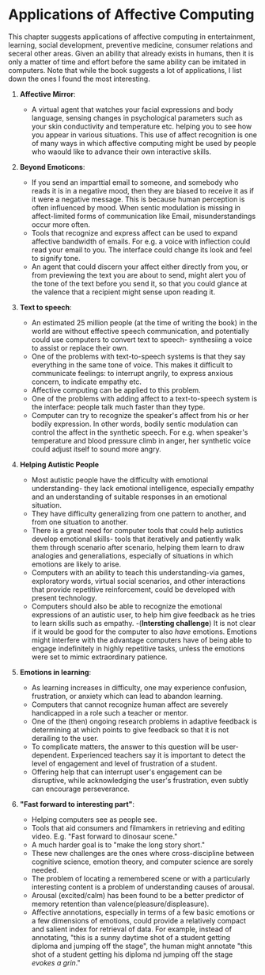 # Applications of Affective Computing

This chapter suggests applications of affective computing in entertainment, learning, social development, preventive medicine, consumer relations and seceral other areas. Given an ability that already exists in humans, then it is only a matter of time and effort before the same ability can be imitated in computers. Note that while the book suggests a lot of applications, I list down the ones I found the  most interesting.

1. **Affective Mirror**:
	- A virtual agent that watches your facial expressions and body language, sensing changes in psychological parameters such as your skin conductivity and temperature etc. helping you to see how you appear in various situations. This use of affect recognition is one of many ways in which affective computing might be used by people who waould like to advance their own interactive skills.

2. **Beyond Emoticons**:
	- If you send an imparttial email to someone, and somebody who reads it is in a negative mood, then they are biased to receive it as if it were a negative message. This is because human perception is often influenced by mood. When sentic modulation is missing in affect-limited forms of communication like Email, misunderstandings occur more often.
	- Tools that recognize and express affect can be used to expand affective bandwidth of emails. For e.g. a voice with inflection could read your email to you. The interface could change its look and feel to signify tone. 
	- An agent that could discern your affect either directly from you, or from previewing the text you are about to send, might alert you of the tone of the text before you send it, so that you could glance at the valence that a recipient might sense upon reading it.

3. **Text to speech**:
	- An estimated 25 million people (at the time of writing the book) in the world are without effective speech communication, and potentially could use computers to convert text to speech- synthesiing a voice to assist or replace their own. 
	- One of the problems with text-to-speech systems is that they say everything in the same tone of voice. This makes it difficult to communicate feelings: to interrupt angrily, to express anxious concern, to indicate empathy etc.
	- Affective computing can be applied to this problem.
	- One of the problems with adding affect to a text-to-speech system is the interface: people talk much faster than they type.
	- Computer can try to recognize the speaker's affect from his or her bodily expression. In other words, bodily sentic modulation can control the affect in the synthetic speech. For e.g. when speaker's temperature and blood pressure climb in anger, her synthetic voice could adjust itself to sound more angry. 
4. **Helping Autistic People**
	- Most autistic people have the difficulty with emotional understanding- they lack emotional intelligence, especially empathy and an understanding of suitable responses in an emotional situation.
	- They have difficulty generalizing from one pattern to another, and from one situation to another.
	- There is a great need for computer tools that could help autistics develop emotional skills- tools that iteratively and patiently walk them through scenario after scenario, helping them learn to draw analogies and generaliations, especially of situations in which emotions are likely to arise.
	- Computers with an ability to teach this understanding-via games, exploratory words, virtual social scenarios, and other interactions that provide repetitive reinforcement, could be developed with present technology.
	- Computers should also be able to recognize the emotional expressions of an autistic user, to help him give feedback as he tries to learn skills such as empathy.
	-(**Intersting challenge**) It is not clear if it would be good for the computer to also *have* emotions. Emotions might interfere with the advantage computers have of being able to engage indefinitely in highly repetitive tasks, unless the emotions were set to mimic extraordinary patience.
5. **Emotions in learning**:
	- As learning increases in difficulty, one may experience confusion, frustration, or anxiety which can lead to abandon learning.
	- Computers that cannot recognize human affect are severely handicapped in a role such a teacher or mentor.
	- One of the (then) ongoing research problems in adaptive feedback is determining at which points to give feedback so that it is not derailing to the user. 
	- To complicate matters, the answer to this question will be user-dependent. Experienced teachers say it is important to detect the level of engagement and level of frustration of a student.
	- Offering help that can interrupt user's engagement can be disruptive, while acknowledging the user's frustration, even subtly can encourage perseverance.

6. **"Fast forward to interesting part"**:
	- Helping computers see as people see.
	- Tools that aid consumers and filmamkers in retrieving and editing video. E.g. "Fast forward to dinosaur scene."
	- A much harder goal is to "make the long story short."
	- These new challenges are the ones where cross-discipline between cognitive science, emotion theory, and computer science are sorely needed.
	- The problem of locating a remembered scene or with a particularly interesting content is a problem of understanding causes of arousal.
	- Arousal (excited/calm) has been found to be a better predictor of memory retention than valence(pleasure/displeasure).
	- Affective annotations, especially in terms of a few basic emotions or a few dimensions of emotions, could provide a relatively compact and salient index for retrieval of data. For example, instead of annotating, "this is a sunny daytime shot of a student getting diploma and jumping off the stage", the human might annotate "this shot of a student getting his diploma nd jumping off the stage *evokes a grin*."

	